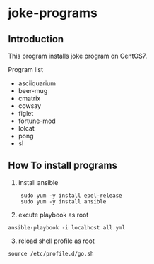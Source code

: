 # joke-programs

## Introduction

This program installs joke program on CentOS7.  

Program list

* asciiquarium
* beer-mug
* cmatrix
* cowsay
* figlet
* fortune-mod
* lolcat
* pong
* sl

## How To install programs

1. install ansible 

```
    sudo yum -y install epel-release
    sudo yum -y install ansible
```

2. excute playbook as root

`ansible-playbook -i localhost all.yml`

3. reload shell profile as root

`source /etc/profile.d/go.sh`

